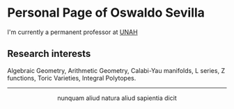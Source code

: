 # Personal Page of Oswaldo Sevilla

I'm currently a permanent professor at [UNAH](www.unah.edu.hn)

## Research interests

Algebraic Geometry, Arithmetic Geometry, Calabi-Yau manifolds,
L series, Z functions, Toric Varieties, Integral Polytopes.

------

<center>nunquam aliud natura aliud sapientia dicit</center>
